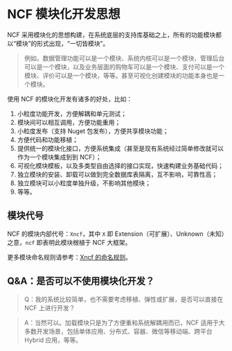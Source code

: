 # NCF 模块化开发思想

NCF 采用模块化的思想构建，在系统底层的支持库基础之上，所有的功能模块都以“模块”的形式出现，“一切皆模块”。

> 例如，数据管理功能可以是一个模块、系统内核可以是一个模块、管理后台可以是一个模块，以及业务层面的购物车可以是一个模块、支付可以是一个模块、评价可以是一个模块，等等。甚至可视化创建模块的功能本身也是一个模块。

使用 NCF 的模块化开发有诸多的好处，比如：

1. 小粒度功能开发，方便解耦和单元测试；
1. 模块间可以相互调用，方便功能重用；
1. 小粒度发布（支持 Nuget 包发布），方便共享模块功能；
1. 方便代码和功能移植；
1. 提供统一的模块化接口，方便系统集成（甚至是现有系统经过简单修改就可以作为一个模块集成到到 NCF）；
1. 可视化模块模板，以及多类型自由选择的接口实现，快速构建业务基础代码；
1. 独立模块的安装、卸载可以做到完全数据库表隔离，互不影响，可靠性高；
1. 独立模块可以小粒度单独升级，不影响其他模块；
1. 等等。



## 模块代号
NCF 的模块内部代号：`Xncf`，其中 `X` 即 Extension（可扩展）、Unknown（未知）之意，`ncf` 即表明此模块根植于 NCF 大框架。

更多模块命名规则请参考：[Xncf 的命名规则](/start/xncf-develop/about-xncf.html#xncf-的命名规则)。


## Q&A：是否可以不使用模块化开发？

> Q：我的系统比较简单，也不需要考虑移植、弹性或扩展，是否可以直接在 NCF 上进行开发？

> A：当然可以。加载模块只是为了方便重和系统解耦用而已，NCF 适用于大多数开发场景，包括单体应用、分布式、容器、微信等移动端、跨平台 Hybrid 应用，等等。
